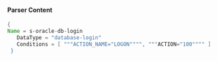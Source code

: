 #### Parser Content
```Java
{
Name = s-oracle-db-login
   DataType = "database-login"
   Conditions = [ """ACTION_NAME="LOGON"""", """ACTION="100"""" ]
 }
```